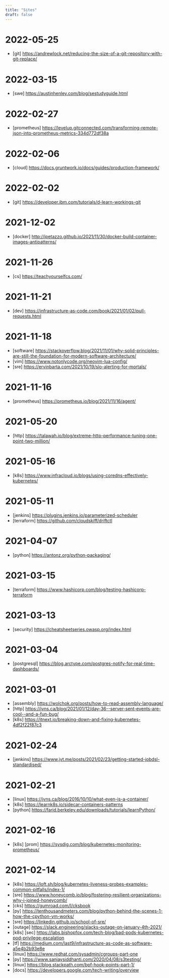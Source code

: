 ```yaml
---
title: "Sites"
draft: false
---
```

# 2022-05-25
- [git] https://andrewlock.net/reducing-the-size-of-a-git-repository-with-git-replace/

# 2022-03-15
- [swe] https://austinhenley.com/blog/sestudyguide.html

# 2022-02-27
- [prometheus] https://levelup.gitconnected.com/transforming-remote-json-into-prometheus-metrics-334d772df38a

# 2022-02-06
- [cloud] https://docs.gruntwork.io/docs/guides/production-framework/

# 2022-02-02
- [git] https://developer.ibm.com/tutorials/d-learn-workings-git

# 2021-12-02
- [docker] http://jpetazzo.github.io/2021/11/30/docker-build-container-images-antipatterns/

# 2021-11-26
- [cs] https://teachyourselfcs.com/

# 2021-11-21
- [dev] https://infrastructure-as-code.com/book/2021/01/02/pull-requests.html

# 2021-11-18
- [software] https://stackoverflow.blog/2021/11/01/why-solid-principles-are-still-the-foundation-for-modern-software-architecture/
- [vim] https://www.notonlycode.org/neovim-lua-config/
- [sre] https://ervinbarta.com/2021/10/19/slo-alerting-for-mortals/

# 2021-11-16
- [prometheus] https://prometheus.io/blog/2021/11/16/agent/

# 2021-05-20
- [http] https://talawah.io/blog/extreme-http-performance-tuning-one-point-two-million/

# 2021-05-16
- [k8s] https://www.infracloud.io/blogs/using-coredns-effectively-kubernetes/

# 2021-05-11
- [jenkins] https://plugins.jenkins.io/parameterized-scheduler
- [terraform] https://github.com/cloudskiff/driftctl

# 2021-04-07
- [python] https://antonz.org/python-packaging/

# 2021-03-15
- [terraform] https://www.hashicorp.com/blog/testing-hashicorp-terraform

# 2021-03-13
- [security] https://cheatsheetseries.owasp.org/index.html

# 2021-03-04
- [postgresql] https://blog.arctype.com/postgres-notify-for-real-time-dashboards/

# 2021-03-01
- [assembly] https://wolchok.org/posts/how-to-read-assembly-language/
- [http] https://jvns.ca/blog/2021/01/12/day-36--server-sent-events-are-cool--and-a-fun-bug/
- [k8s] https://itnext.io/breaking-down-and-fixing-kubernetes-4df2f22f87c3

# 2021-02-24
- [jenkins] https://www.jvt.me/posts/2021/02/23/getting-started-jobdsl-standardised/

# 2021-02-21
- [linux] https://jvns.ca/blog/2016/10/10/what-even-is-a-container/
- [k8s] https://learnk8s.io/sidecar-containers-patterns
- [python] https://farid.berkeley.edu/downloads/tutorials/learnPython/

# 2021-02-16
- [k8s] [prom] https://sysdig.com/blog/kubernetes-monitoring-prometheus/

# 2021-02-14
- [k8s] https://loft.sh/blog/kubernetes-liveness-probes-examples-common-pitfalls/index-1/
- [sre] https://www.honeycomb.io/blog/fostering-resilient-organizations-why-i-joined-honeycomb/
- [cks] https://gumroad.com/l/cksbook
- [py] https://tenthousandmeters.com/blog/python-behind-the-scenes-1-how-the-cpython-vm-works/
- [sre] https://linkedin.github.io/school-of-sre/
- [outage] https://slack.engineering/slacks-outage-on-january-4th-2021/
- [k8s] [sec] https://labs.bishopfox.com/tech-blog/bad-pods-kubernetes-pod-privilege-escalation
- [tf] https://medium.com/last9/infrastructure-as-code-as-software-a5e4b2b93e8e
- [linux] https://www.redhat.com/sysadmin/cgroups-part-one
- [py] https://www.sanjaysiddhanti.com/2020/04/08/s3testing/
- [linux] https://blog.stackpath.com/bpf-hook-points-part-1/
- [docs] https://developers.google.com/tech-writing/overview
